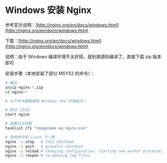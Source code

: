 # Windows 安装 Nginx

参考官方说明：[http://nginx.org/en/docs/windows.html](http://nginx.org/en/docs/windows.html)

下载：[http://nginx.org/en/docs/windows.html](http://nginx.org/en/docs/windows.html)

说明：由于 Windows 编译环境不太好搭，就别用源码编译了，直接下载 zip 版本即可

安装步骤（本地安装了部分 MSYS2 的命令）：

```bash
# 解压
unzip nginx-*.zip
cd nginx-*

# 以下命令需要使用 Windows cmd 环境运行！

# 启动（后台）
start nginx

# 查看后台进程
tasklist /fi "imagename eq nginx.exe"

# 其他命令和 Linux 下一致
nginx -s stop	# fast shutdown
nginx -s quit	# graceful shutdown
nginx -s reload	# changing configuration, starting new worker processes with a new configuration, graceful shutdown of old worker processes
nginx -s reopen	# re-opening log files
```